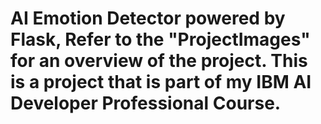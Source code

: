 # AI Emotion Detector powered by Flask, Refer to the "ProjectImages" for an overview of the project. This is a project that is part of my IBM AI Developer Professional Course.
